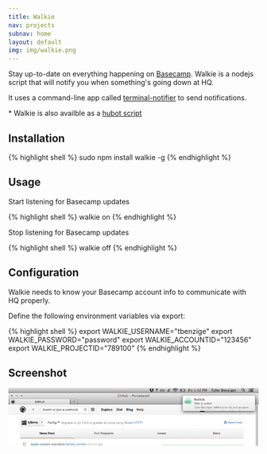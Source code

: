 ```yaml
---
title: Walkie
nav: projects
subnav: home
layout: default
img: img/walkie.png
---
```


Stay up-to-date on everything happening on
[Basecamp](http://basecamp.com). Walkie is a nodejs script that will
notify you when something's going down at HQ.

It uses a command-line app called [terminal-notifier](http://github.com/alloy/terminal-notifier)
to send notifications.

\* Walkie is also availble as a [hubot script](/hubot)


## Installation

{% highlight shell %}
sudo npm install walkie -g
{% endhighlight %}

## Usage

Start listening for Basecamp updates

{% highlight shell %}
walkie on
{% endhighlight %}

Stop listening for Basecamp updates

{% highlight shell %}
walkie off
{% endhighlight %}

## Configuration

Walkie needs to know your Basecamp account info to communicate with HQ properly.

Define the following environment variables via export:

{% highlight shell %}
export WALKIE_USERNAME="tbenzige"
export WALKIE_PASSWORD="password"
export WALKIE_ACCOUNTID="123456"
export WALKIE_PROJECTID="789100"
{% endhighlight %}

## Screenshot

<p>
  <div data-picture data-alt="walkie">
      <div data-src="/img/walkie-small.png"></div>
      <div data-src="/img/walkie-big.png" data-media="(min-width: 412px)"></div>
      <noscript><img src="/img/walkie-big.png" alt="walkie"></noscript>
  </div>
</p>
